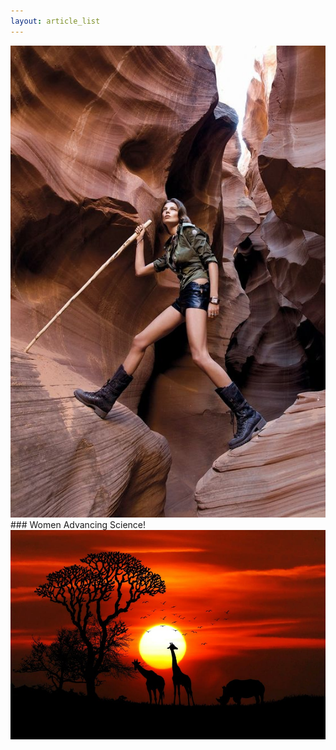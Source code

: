 ```yaml
---
layout: article_list
---
```


<img src="img/woman.jpg" alt="photo of woman science" class="photo-woman">
### Women Advancing Science!
<img src="img/nature.jpeg" alt="photo of nature" class="photo-nature">
